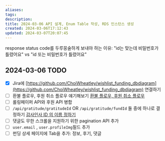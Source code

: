 ```yaml
---
aliases: 
tags: 
description:
title: 2024-03-06 API 설계, Enum Table 작성, RDS 인스턴스 생성
created: 2024-03-06T17:12:43
updated: 2024-03-07T20:07:45
---
```

response status code를 두루뭉술하게 보내야 하는 이유: "id는 맞는데 비밀번호가 틀렸어요"  vs "id 또는 비밀번호가 틀렸어요"

## 2024-03-06 TODO

- [x] Jira에 [https://github.com/ChoiWheatley/wishlist_funding_dbdiagram](https://github.com/ChoiWheatley/wishlist_funding_dbdiagram) 연결하기
- [ ] 환불 플로우, 후원 취소 플로우 얘기해보기 [환불 플로우, 후원 취소 플로우](https://www.notion.so/73695140fa8e49f59aed00c2f965c0a0?pvs=21)
- [ ] 롤링페이퍼 API와 후원 API 병합
- [ ] `/api/gratitude/gratitudeId` OR `/api/gratitude/fundId` 둘 중에 하나로 결정하기 [감사인사 ID 의 이름 정하기](https://www.notion.so/ID-eb5d680f5eb34254bc51702523d5edb3?pvs=21)
- [ ] 댓글도 무한 스크롤을 지원하기 위한 pagination API 추가
- [ ] `user.email` , `user.profileImg`필드 추가
- [ ] 펀딩 상세 페이지에 Tab을 추가: 정보, 후기, 댓글
